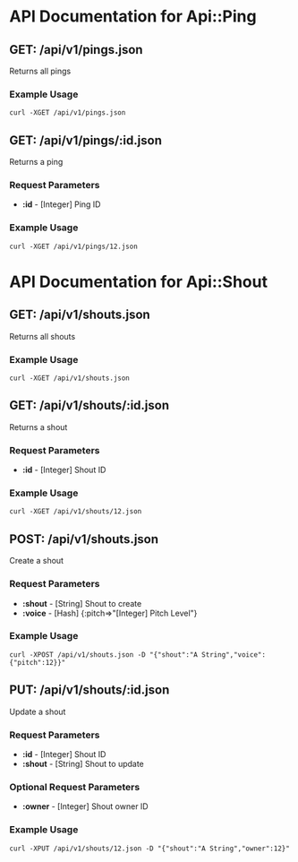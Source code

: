 # API Documentation for <span>Api::Ping</span>

## GET: /api/v1/pings.json

Returns all pings



### Example Usage


```
curl -XGET /api/v1/pings.json
```


## GET: /api/v1/pings/:id.json

Returns a ping


### Request Parameters

* **:id** - [Integer] Ping ID



### Example Usage


```
curl -XGET /api/v1/pings/12.json
```

# API Documentation for <span>Api::Shout</span>

## GET: /api/v1/shouts.json

Returns all shouts



### Example Usage


```
curl -XGET /api/v1/shouts.json
```


## GET: /api/v1/shouts/:id.json

Returns a shout


### Request Parameters

* **:id** - [Integer] Shout ID



### Example Usage


```
curl -XGET /api/v1/shouts/12.json
```


## POST: /api/v1/shouts.json

Create a shout


### Request Parameters

* **:shout** - [String] Shout to create
* **:voice** - [Hash] {:pitch=>"[Integer] Pitch Level"}



### Example Usage


```
curl -XPOST /api/v1/shouts.json -D "{"shout":"A String","voice":{"pitch":12}}"
```


## PUT: /api/v1/shouts/:id.json

Update a shout


### Request Parameters

* **:id** - [Integer] Shout ID
* **:shout** - [String] Shout to update



### Optional Request Parameters

* **:owner** - [Integer] Shout owner ID


### Example Usage


```
curl -XPUT /api/v1/shouts/12.json -D "{"shout":"A String","owner":12}"
```


